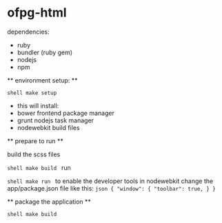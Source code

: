 ofpg-html
=========

dependencies:

- ruby
- bundler (ruby gem)
- nodejs
- npm

** environment setup: **

``shell
make setup
``

- this will install:
- bower frontend package manager
- grunt nodejs task manager
- nodewebkit build files

** prepare to run **

build the scss files

``shell
make build
``
run

``shell
make run
``
to enable the developer tools in nodewebkit change the app/package.json file like this:
``json
{
  "window": {
    "toolbar": true,
  }
}
``

** package the application **

``shell
make build
``
